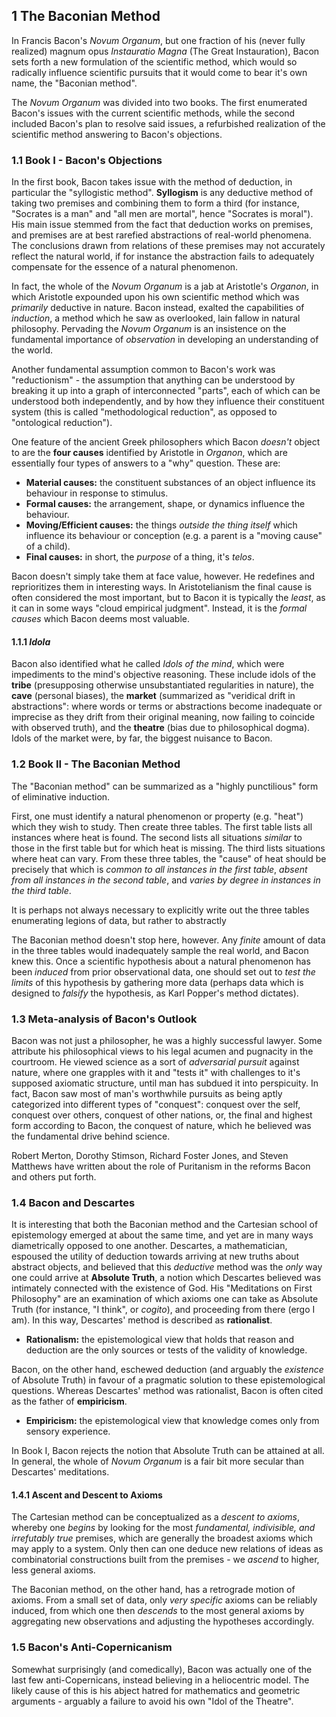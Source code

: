 ## 1 The Baconian Method

In Francis Bacon's *Novum Organum*, but one fraction of his (never fully realized) magnum opus *Instauratio Magna* (The Great Instauration), Bacon sets forth a new formulation of the scientific method, which would so radically influence scientific pursuits that it would come to bear it's own name, the "Baconian method".

The *Novum Organum* was divided into two books. The first enumerated Bacon's issues with the current scientific methods, while the second included Bacon's plan to resolve said issues, a refurbished realization of the scientific method answering to Bacon's objections.

### 1.1 Book I - Bacon's Objections

In the first book, Bacon takes issue with the method of deduction, in particular the "syllogistic method". **Syllogism** is any deductive method of taking two premises and combining them to form a third (for instance, "Socrates is a man" and "all men are mortal", hence "Socrates is moral"). His main issue stemmed from the fact that deduction works on premises, and premises are at best rarefied abstractions of real-world phenomena. The conclusions drawn from relations of these premises may not accurately reflect the natural world, if for instance the abstraction fails to adequately compensate for the essence of a natural phenomenon.

In fact, the whole of the *Novum Organum* is a jab at Aristotle's *Organon*, in which Aristotle expounded upon his own scientific method which was *primarily* deductive in nature. Bacon instead, exalted the capabilities of *induction*, a method which he saw as overlooked, lain fallow in natural philosophy. Pervading the *Novum Organum* is an insistence on the fundamental importance of *observation* in developing an understanding of the world.

Another fundamental assumption common to Bacon's work was "reductionism" - the assumption that anything can be understood by breaking it up into a graph of interconnected "parts", each of which can be understood both independently, and by how they influence their constituent system (this is called "methodological reduction", as opposed to "ontological reduction").

One feature of the ancient Greek philosophers which Bacon *doesn't* object to are the **four causes** identified by Aristotle in *Organon*, which are essentially four types of answers to a "why" question. These are:

* **Material causes:** the constituent substances of an object influence its behaviour in response to stimulus.
* **Formal causes:** the arrangement, shape, or dynamics influence the behaviour.
* **Moving/Efficient causes:** the things *outside the thing itself* which influence its behaviour or conception (e.g. a parent is a "moving cause" of a child).
* **Final causes:** in short, the *purpose* of a thing, it's *telos*.

Bacon doesn't simply take them at face value, however. He redefines and reprioritizes them in interesting ways. In Aristotelianism the final cause is often considered the most important, but to Bacon it is typically the *least*, as it can in some ways "cloud empirical judgment". Instead, it is the *formal causes* which Bacon deems most valuable.

#### 1.1.1 *Idola*

Bacon also identified what he called *Idols of the mind*, which were impediments to the mind's objective reasoning. These include idols of the **tribe** (presupposing otherwise unsubstantiated regularities in nature), the **cave** (personal biases), the **market** (summarized as "veridical drift in abstractions": where words or terms or abstractions become inadequate or imprecise as they drift from their original meaning, now failing to coincide with observed truth), and the **theatre** (bias due to philosophical dogma). Idols of the market were, by far, the biggest nuisance to Bacon.

### 1.2 Book II - The Baconian Method

The "Baconian method" can be summarized as a "highly punctilious" form of eliminative induction.

First, one must identify a natural phenomenon or property (e.g. "heat") which they wish to study. Then create three tables. The first table lists all instances where heat is found. The second lists all situations *similar* to those in the first table but for which heat is missing. The third lists situations where heat can vary. From these three tables, the "cause" of heat should be precisely that which is *common to all instances in the first table*, *absent from all instances in the second table*, and *varies by degree in instances in the third table*.

It is perhaps not always necessary to explicitly write out the three tables enumerating legions of data, but rather to abstractly 

The Baconian method doesn't stop here, however. Any *finite* amount of data in the three tables would inadequately sample the real world, and Bacon knew this. Once a scientific hypothesis about a natural phenomenon has been *induced* from prior observational data, one should set out to *test the limits* of this hypothesis by gathering more data (perhaps data which is designed to *falsify* the hypothesis, as Karl Popper's method dictates).

### 1.3 Meta-analysis of Bacon's Outlook

Bacon was not just a philosopher, he was a highly successful lawyer. Some attribute his philosophical views to his legal acumen and pugnacity in the courtroom. He viewed science as a sort of *adversarial pursuit* against nature, where one grapples with it and "tests it" with challenges to it's supposed axiomatic structure, until man has subdued it into perspicuity. In fact, Bacon saw most of man's worthwhile pursuits as being aptly categorized into different types of "conquest": conquest over the self, conquest over others, conquest of other nations, or, the final and highest form according to Bacon, the conquest of nature, which he believed was the fundamental drive behind science.

Robert Merton, Dorothy Stimson, Richard Foster Jones, and Steven Matthews have written about the role of Puritanism in the reforms Bacon and others put forth.

### 1.4 Bacon and Descartes

It is interesting that both the Baconian method and the Cartesian school of epistemology emerged at about the same time, and yet are in many ways diametrically opposed to one another. Descartes, a mathematician, espoused the utility of deduction towards arriving at new truths about abstract objects, and believed that this *deductive* method was the *only* way one could arrive at **Absolute Truth**, a notion which Descartes believed was intimately connected with the existence of God. His "Meditations on First Philosophy" are an examination of which axioms one can take as Absolute Truth (for instance, "I think", or *cogito*), and proceeding from there (ergo I am). In this way, Descartes' method is described as **rationalist**.

* **Rationalism:** the epistemological view that holds that reason and deduction are the only sources or tests of the validity of knowledge.

Bacon, on the other hand, eschewed deduction (and arguably the *existence* of Absolute Truth) in favour of a pragmatic solution to these epistemological questions. Whereas Descartes' method was rationalist, Bacon is often cited as the father of **empiricism**.

* **Empiricism:** the epistemological view that knowledge comes only from sensory experience.

In Book I, Bacon rejects the notion that Absolute Truth can be attained at all. In general, the whole of *Novum Organum* is a fair bit more secular than Descartes' meditations.

#### 1.4.1 Ascent and Descent to Axioms

The Cartesian method can be conceptualized as a *descent to axioms*, whereby one *begins* by looking for the most *fundamental, indivisible, and irrefutably true* premises, which are generally the broadest axioms which may apply to a system. Only then can one deduce new relations of ideas as combinatorial constructions built from the premises - we *ascend* to higher, less general axioms.

The Baconian method, on the other hand, has a retrograde motion of axioms. From a small set of data, only *very specific* axioms can be reliably induced, from which one then *descends* to the most general axioms by aggregating new observations and adjusting the hypotheses accordingly.

### 1.5 Bacon's Anti-Copernicanism

Somewhat surprisingly (and comedically), Bacon was actually one of the last few anti-Copernicans, instead believing in a heliocentric model. The likely cause of this is his abject hatred for mathematics and geometric arguments - arguably a failure to avoid his own "Idol of the Theatre".